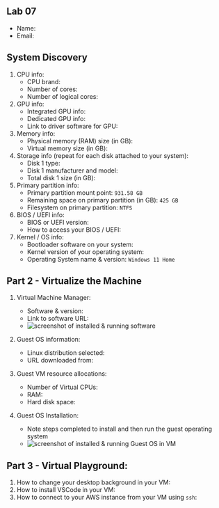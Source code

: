 ## Lab 07

- Name:
- Email:

## System Discovery

1. CPU info:
    - CPU brand:
    - Number of cores:
    - Number of logical cores:
2. GPU info:
    - Integrated GPU info:
    - Dedicated GPU info: 
    - Link to driver software for GPU: 
3. Memory info:
    - Physical memory (RAM) size (in GB):
    - Virtual memory size (in GB):
4. Storage info (repeat for each disk attached to your system): 
    - Disk 1 type:
    - Disk 1 manufacturer and model:
    - Total disk 1 size (in GB):
5. Primary partition info:
    - Primary partition mount point: `931.58 GB`
    - Remaining space on primary partition (in GB): `425 GB` 
    - Filesystem on primary partition: `NTFS`
6. BIOS / UEFI info: 
    - BIOS or UEFI version: 
    - How to access your BIOS / UEFI:
7. Kernel / OS info:
    - Bootloader software on your system: 
    - Kernel version of your operating system:
    - Operating System name & version: `Windows 11 Home`

## Part 2 - Virtualize the Machine

1. Virtual Machine Manager:
    - Software & version:
    - Link to software URL: 
    - ![screenshot of installed & running software](RELATIVE_PATH_TO_SCREENSHOT_IN_FOLDER)

2. Guest OS information: 
    - Linux distribution selected:
    - URL downloaded from: 

3. Guest VM resource allocations:
    - Number of Virtual CPUs:
    - RAM: 
    - Hard disk space: 

4. Guest OS Installation:
    - Note steps completed to install and then run the guest operating system
    - ![screenshot of installed & running Guest OS in VM](RELATIVE_PATH_TO_SCREENSHOT_IN_FOLDER)

## Part 3 - Virtual Playground:

1. How to change your desktop background in your VM:
2. How to install VSCode in your VM:
3. How to connect to your AWS instance from your VM using `ssh`:
